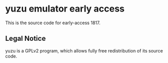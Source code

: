 yuzu emulator early access
=============

This is the source code for early-access 1817.

## Legal Notice

yuzu is a GPLv2 program, which allows fully free redistribution of its source code.